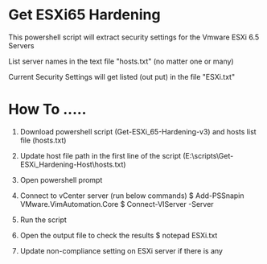 # Get ESXi65 Hardening

This powershell script will extract security settings for the Vmware ESXi 6.5 Servers

List server names in the text file "hosts.txt" (no matter one or many)

Current Security Settings will get listed (out put) in the file "ESXi.txt"

# How To .....

1. Download powershell script (Get-ESXi_65-Hardening-v3) and hosts list file (hosts.txt)

2. Update host file path in the first line of the script (E:\scripts\Get-ESXi_Hardening-Host\hosts.txt) 

2. Open powershell prompt

2. Connect to vCenter server (run below commands)
$ Add-PSSnapin VMware.VimAutomation.Core
$ Connect-VIServer -Server <vCenter server>

3. Run the script

4. Open the output file to check the results 
$ notepad ESXi.txt

5. Update non-compliance setting on ESXi server if there is any 

